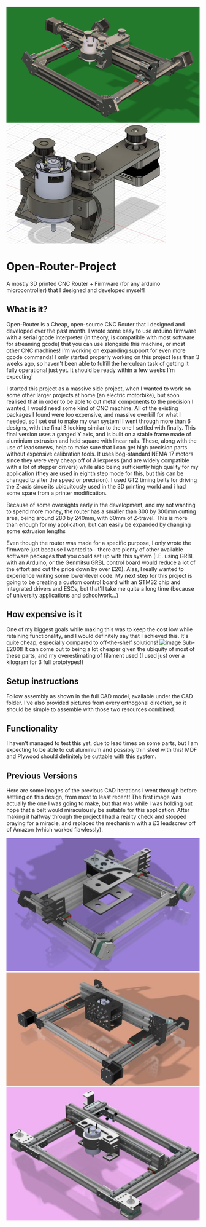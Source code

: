 ![image](Images/FinalVersionRender.png) ![image](Images/FinalVersionSpindle.jpg)


# Open-Router-Project
A mostly 3D printed CNC Router + Firmware (for any arduino microcontroller) that I designed and developed myself!


## What is it?
Open-Router is a Cheap, open-source CNC Router that I designed and developed over the past month. I wrote some easy to use arduino firmware with a serial gcode interpreter (in theory, is compatible with most software for streaming gcode) that you can use alongside this machine, or most other CNC machines! I'm working on expanding support for even more gcode commands! I only started properly working on this project less than 3 weeks ago, so haven't been able to fulfill the herculean task of getting it fully operational just yet. It should be ready within a few weeks I'm expecting!

I started this project as a massive side project, when I wanted to work on some other larger projects at home (an electric motorbike), but soon realised that in order to be able to cut metal components to the precision I wanted, I would need some kind of CNC machine. All of the existing packages I found were too expensive, and massive overkill for what I needed, so I set out to make my own system! I went through more than 6 designs, with the final 3 looking similar to the one I settled with finally. This final version uses a ganged Y axis, and is built on a stable frame made of aluminium extrusion and held square with linear rails. These, along with the use of leadscrews, help to make sure that I can get high precision parts without expensive calibration tools. It uses bog-standard NEMA 17 motors since they were very cheap off of Aliexpress (and are widely compatible with a lot of stepper drivers) while also being sufficiently high quality for my application (they are used in eighth step mode for this, but this can be changed to alter the speed or precision). I used GT2 timing belts for driving the Z-axis since its ubiquitously used in the 3D printing world and i had some spare from a printer modification. 

Because of some oversights early in the development, and my not wanting to spend more money, the router has a smaller than 300 by 300mm cutting area, being around 280 by 240mm, with 60mm of Z-travel. This is more than enough for my application, but can easily be expanded by changing some extrusion lengths

Even though the router was made for a specific purpose, I only wrote the firmware just because I wanted to - there are plenty of other available software packages that you could set up with this system (I.E. using GRBL with an Arduino, or the Genmitsu GRBL control board would reduce a lot of the effort and cut the price down by over £20). Alas, I really wanted to experience writing some lower-level code. My next step for this project is going to be creating a custom control board with an STM32 chip and integrated drivers and ESCs, but that'll take me quite a long time (because of university applications and schoolwork...) 

## How expensive is it
One of my biggest goals while making this was to keep the cost low while retaining functionality, and I would definitely say that I achieved this. It's quite cheap, especially compared to off-the-shelf solutions!
  ![image](https://github.com/user-attachments/assets/0cb5ddbd-e69c-4d43-a967-553133b2c64e)
Sub-£200!!
It can come out to being a lot cheaper given the ubiquity of most of these parts, and my overestimating of filament used (I used just over a kilogram for 3 full prototypes!)

## Setup instructions
Follow assembly as shown in the full CAD model, available under the CAD folder. I've also provided pictures from every orthogonal direction, so it should be simple to assemble with those two resources combined. 

## Functionality
I haven't managed to test this yet, due to lead times on some parts, but I am expecting to be able to cut aluminium and possibly thin steel with this! MDF and Plywood should definitely be cuttable with this system. 

## Previous Versions
Here are some images of the previous CAD iterations I went through before settling on this design, from most to least recent! The first image was actually the one I was going to make, but that was while I was holding out hope that a belt would miraculously be suitable for this application. After making it halfway through the project I had a reality check and stopped praying for a miracle, and replaced the mechanism with a £3 leadscrew off of Amazon (which worked flawlessly). 

![image](Images/Mk7.jpg) ![image](Images/Mk6.jpg) ![image](Images/Mk5.jpg)

